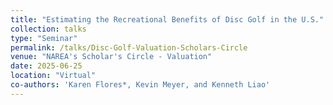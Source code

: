 ```yaml
---
title: "Estimating the Recreational Benefits of Disc Golf in the U.S."
collection: talks
type: "Seminar"
permalink: /talks/Disc-Golf-Valuation-Scholars-Circle
venue: "NAREA's Scholar's Circle - Valuation"
date: 2025-06-25
location: "Virtual"
co-authors: 'Karen Flores*, Kevin Meyer, and Kenneth Liao'
---
```


<!-- Google tag (gtag.js) -->
<script async src="https://www.googletagmanager.com/gtag/js?id=G-Q95WSVMDNZ"></script>
<script>
  window.dataLayer = window.dataLayer || [];
  function gtag(){dataLayer.push(arguments);}
  gtag('js', new Date());

  gtag('config', 'G-Q95WSVMDNZ');
</script>
